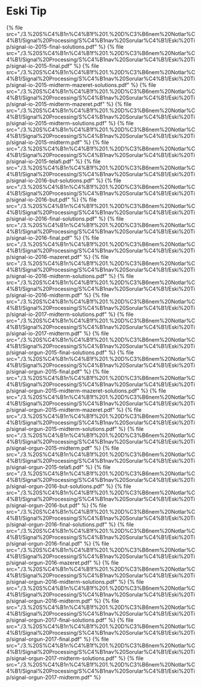 # Eski Tip

<!--Index-->

{% file src="./3.%20S%C4%B1n%C4%B1f%201.%20D%C3%B6nem%20Notlar%C4%B1/Signal%20Processing/S%C4%B1nav%20Sorular%C4%B1/Eski%20Tip/signal-io-2015-final-solutions.pdf" %}
{% file src="./3.%20S%C4%B1n%C4%B1f%201.%20D%C3%B6nem%20Notlar%C4%B1/Signal%20Processing/S%C4%B1nav%20Sorular%C4%B1/Eski%20Tip/signal-io-2015-final.pdf" %}
{% file src="./3.%20S%C4%B1n%C4%B1f%201.%20D%C3%B6nem%20Notlar%C4%B1/Signal%20Processing/S%C4%B1nav%20Sorular%C4%B1/Eski%20Tip/signal-io-2015-midterm-mazeret-solutions.pdf" %}
{% file src="./3.%20S%C4%B1n%C4%B1f%201.%20D%C3%B6nem%20Notlar%C4%B1/Signal%20Processing/S%C4%B1nav%20Sorular%C4%B1/Eski%20Tip/signal-io-2015-midterm-mazeret.pdf" %}
{% file src="./3.%20S%C4%B1n%C4%B1f%201.%20D%C3%B6nem%20Notlar%C4%B1/Signal%20Processing/S%C4%B1nav%20Sorular%C4%B1/Eski%20Tip/signal-io-2015-midterm-solutions.pdf" %}
{% file src="./3.%20S%C4%B1n%C4%B1f%201.%20D%C3%B6nem%20Notlar%C4%B1/Signal%20Processing/S%C4%B1nav%20Sorular%C4%B1/Eski%20Tip/signal-io-2015-midterm.pdf" %}
{% file src="./3.%20S%C4%B1n%C4%B1f%201.%20D%C3%B6nem%20Notlar%C4%B1/Signal%20Processing/S%C4%B1nav%20Sorular%C4%B1/Eski%20Tip/signal-io-2015-telafi.pdf" %}
{% file src="./3.%20S%C4%B1n%C4%B1f%201.%20D%C3%B6nem%20Notlar%C4%B1/Signal%20Processing/S%C4%B1nav%20Sorular%C4%B1/Eski%20Tip/signal-io-2016-but-solutions.pdf" %}
{% file src="./3.%20S%C4%B1n%C4%B1f%201.%20D%C3%B6nem%20Notlar%C4%B1/Signal%20Processing/S%C4%B1nav%20Sorular%C4%B1/Eski%20Tip/signal-io-2016-but.pdf" %}
{% file src="./3.%20S%C4%B1n%C4%B1f%201.%20D%C3%B6nem%20Notlar%C4%B1/Signal%20Processing/S%C4%B1nav%20Sorular%C4%B1/Eski%20Tip/signal-io-2016-final-solutions.pdf" %}
{% file src="./3.%20S%C4%B1n%C4%B1f%201.%20D%C3%B6nem%20Notlar%C4%B1/Signal%20Processing/S%C4%B1nav%20Sorular%C4%B1/Eski%20Tip/signal-io-2016-final.pdf" %}
{% file src="./3.%20S%C4%B1n%C4%B1f%201.%20D%C3%B6nem%20Notlar%C4%B1/Signal%20Processing/S%C4%B1nav%20Sorular%C4%B1/Eski%20Tip/signal-io-2016-mazeret.pdf" %}
{% file src="./3.%20S%C4%B1n%C4%B1f%201.%20D%C3%B6nem%20Notlar%C4%B1/Signal%20Processing/S%C4%B1nav%20Sorular%C4%B1/Eski%20Tip/signal-io-2016-midterm-solutions.pdf" %}
{% file src="./3.%20S%C4%B1n%C4%B1f%201.%20D%C3%B6nem%20Notlar%C4%B1/Signal%20Processing/S%C4%B1nav%20Sorular%C4%B1/Eski%20Tip/signal-io-2016-midterm.pdf" %}
{% file src="./3.%20S%C4%B1n%C4%B1f%201.%20D%C3%B6nem%20Notlar%C4%B1/Signal%20Processing/S%C4%B1nav%20Sorular%C4%B1/Eski%20Tip/signal-io-2017-midterm-solutions.pdf" %}
{% file src="./3.%20S%C4%B1n%C4%B1f%201.%20D%C3%B6nem%20Notlar%C4%B1/Signal%20Processing/S%C4%B1nav%20Sorular%C4%B1/Eski%20Tip/signal-io-2017-midterm.pdf" %}
{% file src="./3.%20S%C4%B1n%C4%B1f%201.%20D%C3%B6nem%20Notlar%C4%B1/Signal%20Processing/S%C4%B1nav%20Sorular%C4%B1/Eski%20Tip/signal-orgun-2015-final-solutions.pdf" %}
{% file src="./3.%20S%C4%B1n%C4%B1f%201.%20D%C3%B6nem%20Notlar%C4%B1/Signal%20Processing/S%C4%B1nav%20Sorular%C4%B1/Eski%20Tip/signal-orgun-2015-final.pdf" %}
{% file src="./3.%20S%C4%B1n%C4%B1f%201.%20D%C3%B6nem%20Notlar%C4%B1/Signal%20Processing/S%C4%B1nav%20Sorular%C4%B1/Eski%20Tip/signal-orgun-2015-midterm-mazeret-solutions.pdf" %}
{% file src="./3.%20S%C4%B1n%C4%B1f%201.%20D%C3%B6nem%20Notlar%C4%B1/Signal%20Processing/S%C4%B1nav%20Sorular%C4%B1/Eski%20Tip/signal-orgun-2015-midterm-mazeret.pdf" %}
{% file src="./3.%20S%C4%B1n%C4%B1f%201.%20D%C3%B6nem%20Notlar%C4%B1/Signal%20Processing/S%C4%B1nav%20Sorular%C4%B1/Eski%20Tip/signal-orgun-2015-midterm-solutions.pdf" %}
{% file src="./3.%20S%C4%B1n%C4%B1f%201.%20D%C3%B6nem%20Notlar%C4%B1/Signal%20Processing/S%C4%B1nav%20Sorular%C4%B1/Eski%20Tip/signal-orgun-2015-midterm.pdf" %}
{% file src="./3.%20S%C4%B1n%C4%B1f%201.%20D%C3%B6nem%20Notlar%C4%B1/Signal%20Processing/S%C4%B1nav%20Sorular%C4%B1/Eski%20Tip/signal-orgun-2015-telafi.pdf" %}
{% file src="./3.%20S%C4%B1n%C4%B1f%201.%20D%C3%B6nem%20Notlar%C4%B1/Signal%20Processing/S%C4%B1nav%20Sorular%C4%B1/Eski%20Tip/signal-orgun-2016-but-solutions.pdf" %}
{% file src="./3.%20S%C4%B1n%C4%B1f%201.%20D%C3%B6nem%20Notlar%C4%B1/Signal%20Processing/S%C4%B1nav%20Sorular%C4%B1/Eski%20Tip/signal-orgun-2016-but.pdf" %}
{% file src="./3.%20S%C4%B1n%C4%B1f%201.%20D%C3%B6nem%20Notlar%C4%B1/Signal%20Processing/S%C4%B1nav%20Sorular%C4%B1/Eski%20Tip/signal-orgun-2016-final-solutions.pdf" %}
{% file src="./3.%20S%C4%B1n%C4%B1f%201.%20D%C3%B6nem%20Notlar%C4%B1/Signal%20Processing/S%C4%B1nav%20Sorular%C4%B1/Eski%20Tip/signal-orgun-2016-final.pdf" %}
{% file src="./3.%20S%C4%B1n%C4%B1f%201.%20D%C3%B6nem%20Notlar%C4%B1/Signal%20Processing/S%C4%B1nav%20Sorular%C4%B1/Eski%20Tip/signal-orgun-2016-mazeret.pdf" %}
{% file src="./3.%20S%C4%B1n%C4%B1f%201.%20D%C3%B6nem%20Notlar%C4%B1/Signal%20Processing/S%C4%B1nav%20Sorular%C4%B1/Eski%20Tip/signal-orgun-2016-midterm-solutions.pdf" %}
{% file src="./3.%20S%C4%B1n%C4%B1f%201.%20D%C3%B6nem%20Notlar%C4%B1/Signal%20Processing/S%C4%B1nav%20Sorular%C4%B1/Eski%20Tip/signal-orgun-2016-midterm.pdf" %}
{% file src="./3.%20S%C4%B1n%C4%B1f%201.%20D%C3%B6nem%20Notlar%C4%B1/Signal%20Processing/S%C4%B1nav%20Sorular%C4%B1/Eski%20Tip/signal-orgun-2017-final-solutions.pdf" %}
{% file src="./3.%20S%C4%B1n%C4%B1f%201.%20D%C3%B6nem%20Notlar%C4%B1/Signal%20Processing/S%C4%B1nav%20Sorular%C4%B1/Eski%20Tip/signal-orgun-2017-final.pdf" %}
{% file src="./3.%20S%C4%B1n%C4%B1f%201.%20D%C3%B6nem%20Notlar%C4%B1/Signal%20Processing/S%C4%B1nav%20Sorular%C4%B1/Eski%20Tip/signal-orgun-2017-midterm-solutions.pdf" %}
{% file src="./3.%20S%C4%B1n%C4%B1f%201.%20D%C3%B6nem%20Notlar%C4%B1/Signal%20Processing/S%C4%B1nav%20Sorular%C4%B1/Eski%20Tip/signal-orgun-2017-midterm.pdf" %}

<!--Index-->
